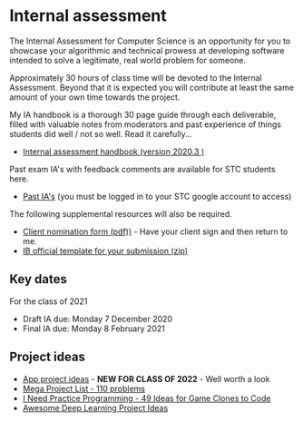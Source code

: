 # Internal assessment

The Internal Assessment for Computer Science is an opportunity for you to showcase your algorithmic and technical prowess at developing software intended to solve a legitimate, real world problem for someone.

Approximately 30 hours of class time will be devoted to the Internal Assessment. Beyond that it is expected you will contribute at least the same amount of your own time towards the project.

My IA handbook is a thorough 30 page guide through each deliverable, filled with valuable notes from moderators and past experience of things students did well / not so well. Read it carefully...

* [Internal assessment handbook (version 2020.3 )](internal-assessment-guide-v2020-3.pdf)

Past exam IA's with feedback comments are available for STC students here.

* [Past IA's](https://drive.google.com/drive/folders/1W8hzep6SnjHKay3i_A0lIBhgCrB7ZNs3?usp=sharing) (you must be logged in to your STC google account to access)

The following supplemental resources will also be required.

* [Client nomination form (pdf))](client-nomination-2019.pdf) - Have your client sign and then return to me.
* [IB official template for your submission (zip)](Forms.zip)

## Key dates

For the class of 2021

* Draft IA due: Monday 7 December 2020
* Final IA due: Monday 8 February 2021

## Project ideas

* [App project ideas](https://github.com/florinpop17/app-ideas) - **NEW FOR CLASS OF 2022** - Well worth a look
* [Mega Project List - 110 problems](https://github.com/karan/Projects)
* [I Need Practice Programming - 49 Ideas for Game Clones to Code](http://inventwithpython.com/blog/2012/02/20/i-need-practice-programming-49-ideas-for-game-clones-to-code/)
* [Awesome Deep Learning Project Ideas](https://github.com/NirantK/awesome-project-ideas)

